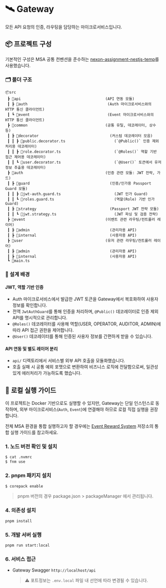 # 🛰️ Gateway

모든 API 요청의 인증, 라우팅을 담당하는 마이크로서비스입니다.

## 📦 프로젝트 구성

기본적인 구성은 MSA 공통 컨벤션을 준수하는 [nexon-assignment-nestjs-temp](https://github.com/argon1025/nexon-assignment-nestjs-temp)를 사용했습니다.

### 🗂 폴더 구조

```
📦src
 ┣ 📂api                                      (API 연동 모듈)
 ┃ ┣ 📂auth                                    (Auth 마이크로서비스와의 HTTP 통신 클라이언트)
 ┃ ┗ 📂event                                   (Event 마이크로서비스와의 HTTP 통신 클라이언트)
 ┣ 📂common                                   (공통 유틸, 데코레이터, 상수 등)
 ┃ ┣ 📂decorator                                (커스텀 데코레이터 모음)
 ┃ ┃ ┣ 📜public.decorator.ts                      (`@Public()` 인증 제외 처리용 데코레이터)
 ┃ ┃ ┣ 📜role.decorator.ts                        (`@Roles()` 역할 기반 접근 제어용 데코레이터)
 ┃ ┃ ┗ 📜user.decorator.ts                        (`@User()` 토큰에서 유저 정보 추출용 데코레이터)
 ┣ 📂auth                                     (인증 관련 모듈: JWT 전략, 가드)
 ┃ ┣ 📂guard                                    (인증/인가용 Passport Guard 모듈)
 ┃ ┃ ┣ 📜jwt-auth.guard.ts                        (JWT 인가 Guard)
 ┃ ┃ ┗ 📜roles.guard.ts                           (역할(Role) 기반 인가 Guard)
 ┃ ┣ 📂strategy                                 (Passport JWT 전략 모듈)
 ┃ ┃ ┗ 📜jwt.strategy.ts                          (JWT 파싱 및 검증 전략)
 ┣ 📂event                                    (이벤트 관련 라우팅/컨트롤러 레이어)
 ┃ ┣ 📂admin                                    (관리자용 API)
 ┃ ┣ 📂internal                                 (사용자용 API)
 ┣ 📂user                                     (유저 관련 라우팅/컨트롤러 레이어)
 ┃ ┣ 📂admin                                    (관리자용 API)
 ┃ ┣ 📂internal                                 (사용자용 API)
 ┗ 📜main.ts
```

### 🧠 설계 배경

#### JWT, 역할 기반 인증

- Auth 마이크로서비스에서 발급한 JWT 토큰을 Gateway에서 복호화하여 사용자 정보를 확인합니다.
- 전역 `JwtAuthGuard`를 통해 인증을 처리하며, `@Public()` 데코레이터로 인증 제외 API를 명시적으로 관리합니다.
- `@Roles()` 데코레이터를 사용해 역할(USER, OPERATOR, AUDITOR, ADMIN)에 따라 API 접근 권한을 제어합니다.
- `@User()` 데코레이터를 통해 인증된 사용자 정보를 간편하게 받을 수 있습니다.

#### API 연동 및 별도 레이어 분리

- `api/` 디렉토리에서 서비스별 외부 API 호출을 모듈화했습니다.
- 호출 실패 시 공통 예외 포맷으로 변환하여 비즈니스 로직에 전달함으로써, 일관성 있게 에러처리가 가능하도록 했습니다.

## 🚀 로컬 실행 가이드

이 프로젝트는 Docker 기반으로도 실행할 수 있지만,
Gateway는 단일 인스턴스로 동작하며, 외부 마이크로서비스(`Auth`, `Event`)에 연결해야 하므로 로컬 직접 실행을 권장합니다.

전체 MSA 환경을 통합 실행하고자 할 경우에는 [Event Reward System](https://github.com/argon1025/nexon-assignment) 저장소의 통합 실행 가이드를 참고하세요.

### 1. 노드 버전 확인 및 설치

```bash
$ cat .nvmrc
$ fnm use
```

### 2. pnpm 패키지 설치

```bash
$ corepack enable
```

> pnpm 버전의 경우 package.json > packageManager 에서 관리됩니다.

### 4. 의존성 설치

```bash
pnpm install
```

### 5. 개발 서버 실행

```bash
pnpm run start:local
```

### 6. 서비스 접근

- Gateway Swagger `http://localhost/api`
  > ⚠️ 포트정보는 `.env.local` 파일 내 선언에 따라 변경될 수 있습니다.
